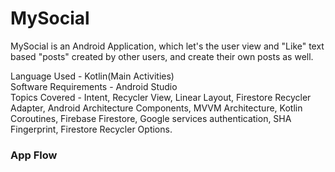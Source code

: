 # MySocial
MySocial is an Android Application, which let's the user view and "Like" text based "posts" created by other users, and create their own posts as well.  

Language Used - Kotlin(Main Activities)  
Software Requirements - Android Studio  
Topics Covered - Intent, Recycler View, Linear Layout, Firestore Recycler Adapter, Android Architecture Components, MVVM Architecture, Kotlin Coroutines, Firebase Firestore,                    Google services authentication, SHA Fingerprint, Firestore Recycler Options.  

  
### App Flow 


